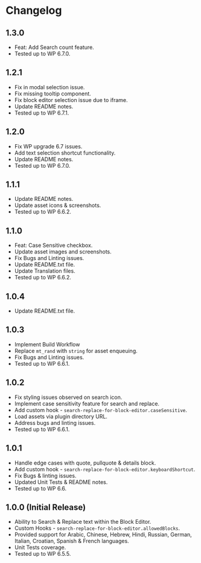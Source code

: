 # Changelog

## 1.3.0
* Feat: Add Search count feature.
* Tested up to WP 6.7.0.

## 1.2.1
* Fix in modal selection issue.
* Fix missing tooltip component.
* Fix block editor selection issue due to iframe.
* Update README notes.
* Tested up to WP 6.7.1.

## 1.2.0
* Fix WP upgrade 6.7 issues.
* Add text selection shortcut functionality.
* Update README notes.
* Tested up to WP 6.7.0.

## 1.1.1
* Update README notes.
* Update asset icons & screenshots.
* Tested up to WP 6.6.2.

## 1.1.0
* Feat: Case Sensitive checkbox.
* Update asset images and screenshots.
* Fix Bugs and Linting issues.
* Update README.txt file.
* Update Translation files.
* Tested up to WP 6.6.2.

## 1.0.4
* Update README.txt file.

## 1.0.3
* Implement Build Workflow
* Replace `mt_rand` with `string` for asset enqueuing.
* Fix Bugs and Linting issues.
* Tested up to WP 6.6.1.

## 1.0.2
* Fix styling issues observed on search icon.
* Implement case sensitivity feature for search and replace.
* Add custom hook - `search-replace-for-block-editor.caseSensitive`.
* Load assets via plugin directory URL.
* Address bugs and linting issues.
* Tested up to WP 6.6.1.

## 1.0.1
* Handle edge cases with quote, pullquote & details block.
* Add custom hook - `search-replace-for-block-editor.keyboardShortcut`.
* Fix Bugs & linting issues.
* Updated Unit Tests & README notes.
* Tested up to WP 6.6.

## 1.0.0 (Initial Release)
* Ability to Search & Replace text within the Block Editor.
* Custom Hooks - `search-replace-for-block-editor.allowedBlocks`.
* Provided support for Arabic, Chinese, Hebrew, Hindi, Russian, German, Italian, Croatian, Spanish & French languages.
* Unit Tests coverage.
* Tested up to WP 6.5.5.
